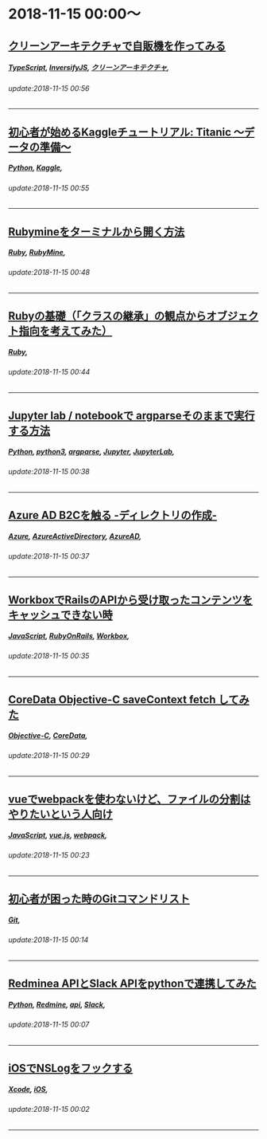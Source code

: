 # 2018-11-15 00:00～
## [クリーンアーキテクチャで自販機を作ってみる](https://qiita.com/pokotyan/items/fd6f8c4fcdbcc86ffe9d)
##### [TypeScript](https://qiita.com/tags/TypeScript), [InversifyJS](https://qiita.com/tags/InversifyJS), [クリーンアーキテクチャ](https://qiita.com/tags/クリーンアーキテクチャ), 
###### update:2018-11-15 00:56
---
## [初心者が始めるKaggleチュートリアル: Titanic ～データの準備～](https://qiita.com/prkr_pac/items/f093fe1fcd1bbb446e8f)
##### [Python](https://qiita.com/tags/Python), [Kaggle](https://qiita.com/tags/Kaggle), 
###### update:2018-11-15 00:55
---
## [Rubymineをターミナルから開く方法](https://qiita.com/suzukisousuke/items/8ef5b4abcee770780160)
##### [Ruby](https://qiita.com/tags/Ruby), [RubyMine](https://qiita.com/tags/RubyMine), 
###### update:2018-11-15 00:48
---
## [Rubyの基礎（「クラスの継承」の観点からオブジェクト指向を考えてみた）](https://qiita.com/shohei0718/items/57fa430106833a7e2ecd)
##### [Ruby](https://qiita.com/tags/Ruby), 
###### update:2018-11-15 00:44
---
## [Jupyter lab / notebookで argparseそのままで実行する方法](https://qiita.com/uenonuenon/items/09fa620426b4c5d4acf9)
##### [Python](https://qiita.com/tags/Python), [python3](https://qiita.com/tags/python3), [argparse](https://qiita.com/tags/argparse), [Jupyter](https://qiita.com/tags/Jupyter), [JupyterLab](https://qiita.com/tags/JupyterLab), 
###### update:2018-11-15 00:38
---
## [Azure AD B2Cを触る -ディレクトリの作成-](https://qiita.com/kikutaro/items/5d486792ac3156758acf)
##### [Azure](https://qiita.com/tags/Azure), [AzureActiveDirectory](https://qiita.com/tags/AzureActiveDirectory), [AzureAD](https://qiita.com/tags/AzureAD), 
###### update:2018-11-15 00:37
---
## [WorkboxでRailsのAPIから受け取ったコンテンツをキャッシュできない時](https://qiita.com/Statham/items/f514bab4f4731b814bb6)
##### [JavaScript](https://qiita.com/tags/JavaScript), [RubyOnRails](https://qiita.com/tags/RubyOnRails), [Workbox](https://qiita.com/tags/Workbox), 
###### update:2018-11-15 00:35
---
## [CoreData Objective-C saveContext fetch してみた](https://qiita.com/keisukeYamagishi/items/e1a0fbbca2ffa71c7628)
##### [Objective-C](https://qiita.com/tags/Objective-C), [CoreData](https://qiita.com/tags/CoreData), 
###### update:2018-11-15 00:29
---
## [vueでwebpackを使わないけど、ファイルの分割はやりたいという人向け](https://qiita.com/daikuro/items/de67f80d5e9804ebae24)
##### [JavaScript](https://qiita.com/tags/JavaScript), [vue.js](https://qiita.com/tags/vue.js), [webpack](https://qiita.com/tags/webpack), 
###### update:2018-11-15 00:23
---
## [初心者が困った時のGitコマンドリスト](https://qiita.com/nazuna_Nakagawa/items/cde5ead1765e20e6db80)
##### [Git](https://qiita.com/tags/Git), 
###### update:2018-11-15 00:14
---
## [Redminea APIとSlack APIをpythonで連携してみた](https://qiita.com/mgmgOmO/items/cc966b8e29255006272f)
##### [Python](https://qiita.com/tags/Python), [Redmine](https://qiita.com/tags/Redmine), [api](https://qiita.com/tags/api), [Slack](https://qiita.com/tags/Slack), 
###### update:2018-11-15 00:07
---
## [iOSでNSLogをフックする](https://qiita.com/hotpepsi/items/5be256eb7e915253ddff)
##### [Xcode](https://qiita.com/tags/Xcode), [iOS](https://qiita.com/tags/iOS), 
###### update:2018-11-15 00:02
---





